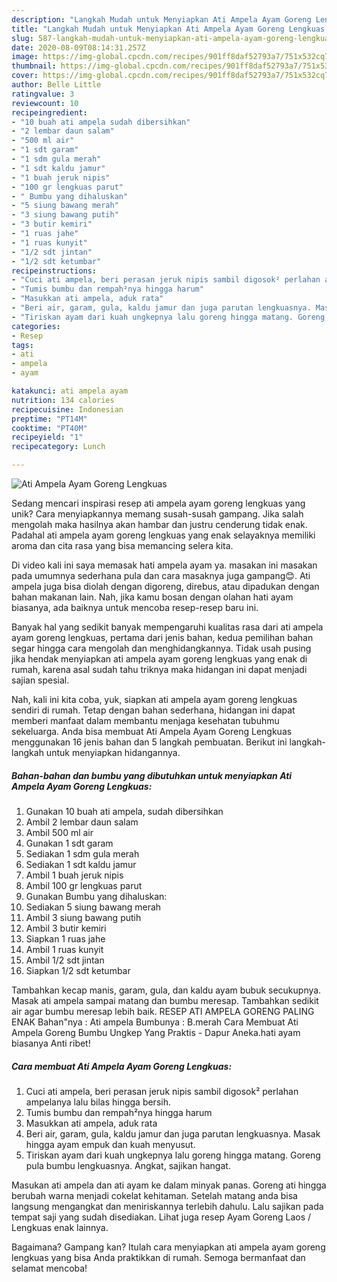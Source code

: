 ```yaml
---
description: "Langkah Mudah untuk Menyiapkan Ati Ampela Ayam Goreng Lengkuas, Enak"
title: "Langkah Mudah untuk Menyiapkan Ati Ampela Ayam Goreng Lengkuas, Enak"
slug: 587-langkah-mudah-untuk-menyiapkan-ati-ampela-ayam-goreng-lengkuas-enak
date: 2020-08-09T08:14:31.257Z
image: https://img-global.cpcdn.com/recipes/901ff8daf52793a7/751x532cq70/ati-ampela-ayam-goreng-lengkuas-foto-resep-utama.jpg
thumbnail: https://img-global.cpcdn.com/recipes/901ff8daf52793a7/751x532cq70/ati-ampela-ayam-goreng-lengkuas-foto-resep-utama.jpg
cover: https://img-global.cpcdn.com/recipes/901ff8daf52793a7/751x532cq70/ati-ampela-ayam-goreng-lengkuas-foto-resep-utama.jpg
author: Belle Little
ratingvalue: 3
reviewcount: 10
recipeingredient:
- "10 buah ati ampela sudah dibersihkan"
- "2 lembar daun salam"
- "500 ml air"
- "1 sdt garam"
- "1 sdm gula merah"
- "1 sdt kaldu jamur"
- "1 buah jeruk nipis"
- "100 gr lengkuas parut"
- " Bumbu yang dihaluskan"
- "5 siung bawang merah"
- "3 siung bawang putih"
- "3 butir kemiri"
- "1 ruas jahe"
- "1 ruas kunyit"
- "1/2 sdt jintan"
- "1/2 sdt ketumbar"
recipeinstructions:
- "Cuci ati ampela, beri perasan jeruk nipis sambil digosok² perlahan ampelanya lalu bilas hingga bersih."
- "Tumis bumbu dan rempah²nya hingga harum"
- "Masukkan ati ampela, aduk rata"
- "Beri air, garam, gula, kaldu jamur dan juga parutan lengkuasnya. Masak hingga ayam empuk dan kuah menyusut."
- "Tiriskan ayam dari kuah ungkepnya lalu goreng hingga matang. Goreng pula bumbu lengkuasnya. Angkat, sajikan hangat."
categories:
- Resep
tags:
- ati
- ampela
- ayam

katakunci: ati ampela ayam 
nutrition: 134 calories
recipecuisine: Indonesian
preptime: "PT14M"
cooktime: "PT40M"
recipeyield: "1"
recipecategory: Lunch

---
```



![Ati Ampela Ayam Goreng Lengkuas](https://img-global.cpcdn.com/recipes/901ff8daf52793a7/751x532cq70/ati-ampela-ayam-goreng-lengkuas-foto-resep-utama.jpg)

Sedang mencari inspirasi resep ati ampela ayam goreng lengkuas yang unik? Cara menyiapkannya memang susah-susah gampang. Jika salah mengolah maka hasilnya akan hambar dan justru cenderung tidak enak. Padahal ati ampela ayam goreng lengkuas yang enak selayaknya memiliki aroma dan cita rasa yang bisa memancing selera kita.

Di video kali ini saya memasak hati ampela ayam ya. masakan ini masakan pada umumnya sederhana pula dan cara masaknya juga gampang😊. Ati ampela juga bisa diolah dengan digoreng, direbus, atau dipadukan dengan bahan makanan lain. Nah, jika kamu bosan dengan olahan hati ayam biasanya, ada baiknya untuk mencoba resep-resep baru ini.

Banyak hal yang sedikit banyak mempengaruhi kualitas rasa dari ati ampela ayam goreng lengkuas, pertama dari jenis bahan, kedua pemilihan bahan segar hingga cara mengolah dan menghidangkannya. Tidak usah pusing jika hendak menyiapkan ati ampela ayam goreng lengkuas yang enak di rumah, karena asal sudah tahu triknya maka hidangan ini dapat menjadi sajian spesial.


Nah, kali ini kita coba, yuk, siapkan ati ampela ayam goreng lengkuas sendiri di rumah. Tetap dengan bahan sederhana, hidangan ini dapat memberi manfaat dalam membantu menjaga kesehatan tubuhmu sekeluarga. Anda bisa membuat Ati Ampela Ayam Goreng Lengkuas menggunakan 16 jenis bahan dan 5 langkah pembuatan. Berikut ini langkah-langkah untuk menyiapkan hidangannya.

<!--inarticleads1-->

##### Bahan-bahan dan bumbu yang dibutuhkan untuk menyiapkan Ati Ampela Ayam Goreng Lengkuas:

1. Gunakan 10 buah ati ampela, sudah dibersihkan
1. Ambil 2 lembar daun salam
1. Ambil 500 ml air
1. Gunakan 1 sdt garam
1. Sediakan 1 sdm gula merah
1. Sediakan 1 sdt kaldu jamur
1. Ambil 1 buah jeruk nipis
1. Ambil 100 gr lengkuas parut
1. Gunakan  Bumbu yang dihaluskan:
1. Sediakan 5 siung bawang merah
1. Ambil 3 siung bawang putih
1. Ambil 3 butir kemiri
1. Siapkan 1 ruas jahe
1. Ambil 1 ruas kunyit
1. Ambil 1/2 sdt jintan
1. Siapkan 1/2 sdt ketumbar


Tambahkan kecap manis, garam, gula, dan kaldu ayam bubuk secukupnya. Masak ati ampela sampai matang dan bumbu meresap. Tambahkan sedikit air agar bumbu meresap lebih baik. RESEP ATI AMPELA GORENG PALING ENAK Bahan&#34;nya : Ati ampela Bumbunya : B.merah Cara Membuat Ati Ampela Goreng Bumbu Ungkep Yang Praktis - Dapur Aneka.hati ayam biasanya Anti ribet! 

<!--inarticleads2-->

##### Cara membuat Ati Ampela Ayam Goreng Lengkuas:

1. Cuci ati ampela, beri perasan jeruk nipis sambil digosok² perlahan ampelanya lalu bilas hingga bersih.
1. Tumis bumbu dan rempah²nya hingga harum
1. Masukkan ati ampela, aduk rata
1. Beri air, garam, gula, kaldu jamur dan juga parutan lengkuasnya. Masak hingga ayam empuk dan kuah menyusut.
1. Tiriskan ayam dari kuah ungkepnya lalu goreng hingga matang. Goreng pula bumbu lengkuasnya. Angkat, sajikan hangat.


Masukan ati ampela dan ati ayam ke dalam minyak panas. Goreng ati hingga berubah warna menjadi cokelat kehitaman. Setelah matang anda bisa langsung mengangkat dan meniriskannya terlebih dahulu. Lalu sajikan pada tempat saji yang sudah disediakan. Lihat juga resep Ayam Goreng Laos / Lengkuas enak lainnya. 

Bagaimana? Gampang kan? Itulah cara menyiapkan ati ampela ayam goreng lengkuas yang bisa Anda praktikkan di rumah. Semoga bermanfaat dan selamat mencoba!

